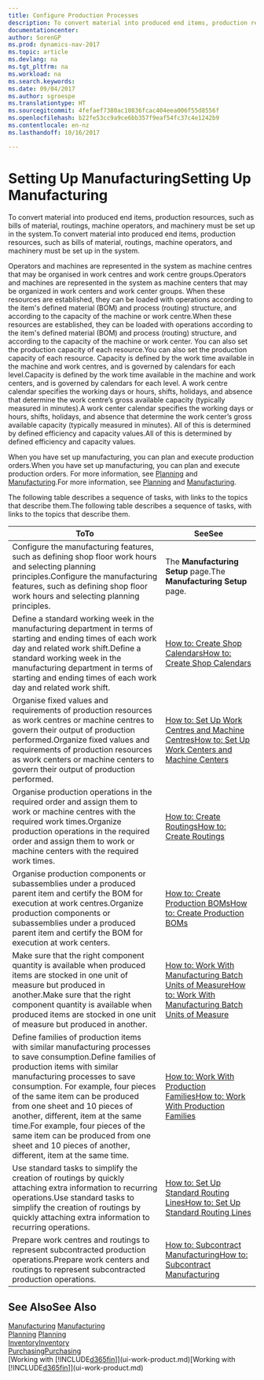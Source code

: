 ```yaml
---
title: Configure Production Processes
description: To convert material into produced end items, production resources, such as bills of material, routings, machine operators, and machinery must be set up in the system.
documentationcenter: 
author: SorenGP
ms.prod: dynamics-nav-2017
ms.topic: article
ms.devlang: na
ms.tgt_pltfrm: na
ms.workload: na
ms.search.keywords: 
ms.date: 09/04/2017
ms.author: sgroespe
ms.translationtype: HT
ms.sourcegitcommit: 4fefaef7380ac10836fcac404eea006f55d8556f
ms.openlocfilehash: b22fe53cc9a9ce6bb357f9eaf54fc37c4e1242b9
ms.contentlocale: en-nz
ms.lasthandoff: 10/16/2017

---
```

# <a name="setting-up-manufacturing"></a><span data-ttu-id="47ee2-103">Setting Up Manufacturing</span><span class="sxs-lookup"><span data-stu-id="47ee2-103">Setting Up Manufacturing</span></span>
<span data-ttu-id="47ee2-104">To convert material into produced end items, production resources, such as bills of material, routings, machine operators, and machinery must be set up in the system.</span><span class="sxs-lookup"><span data-stu-id="47ee2-104">To convert material into produced end items, production resources, such as bills of material, routings, machine operators, and machinery must be set up in the system.</span></span>

<span data-ttu-id="47ee2-105">Operators and machines are represented in the system as machine centres that may be organised in work centres and work centre groups.</span><span class="sxs-lookup"><span data-stu-id="47ee2-105">Operators and machines are represented in the system as machine centers that may be organized in work centers and work center groups.</span></span> <span data-ttu-id="47ee2-106">When these resources are established, they can be loaded with operations according to the item's defined material (BOM) and process (routing) structure, and according to the capacity of the machine or work centre.</span><span class="sxs-lookup"><span data-stu-id="47ee2-106">When these resources are established, they can be loaded with operations according to the item's defined material (BOM) and process (routing) structure, and according to the capacity of the machine or work center.</span></span> <span data-ttu-id="47ee2-107">You can also set the production capacity of each resource.</span><span class="sxs-lookup"><span data-stu-id="47ee2-107">You can also set the production capacity of each resource.</span></span> <span data-ttu-id="47ee2-108">Capacity is defined by the work time available in the machine and work centres, and is governed by calendars for each level.</span><span class="sxs-lookup"><span data-stu-id="47ee2-108">Capacity is defined by the work time available in the machine and work centers, and is governed by calendars for each level.</span></span> <span data-ttu-id="47ee2-109">A work centre calendar specifies the working days or hours, shifts, holidays, and absence that determine the work centre’s gross available capacity (typically measured in minutes).</span><span class="sxs-lookup"><span data-stu-id="47ee2-109">A work center calendar specifies the working days or hours, shifts, holidays, and absence that determine the work center’s gross available capacity (typically measured in minutes).</span></span> <span data-ttu-id="47ee2-110">All of this is determined by defined efficiency and capacity values.</span><span class="sxs-lookup"><span data-stu-id="47ee2-110">All of this is determined by defined efficiency and capacity values.</span></span>  

<span data-ttu-id="47ee2-111">When you have set up manufacturing, you can plan and execute production orders.</span><span class="sxs-lookup"><span data-stu-id="47ee2-111">When you have set up manufacturing, you can plan and execute production orders.</span></span> <span data-ttu-id="47ee2-112">For more information, see [Planning](production-planning.md) and [Manufacturing](production-manage-manufacturing.md).</span><span class="sxs-lookup"><span data-stu-id="47ee2-112">For more information, see [Planning](production-planning.md) and [Manufacturing](production-manage-manufacturing.md).</span></span>  

 <span data-ttu-id="47ee2-113">The following table describes a sequence of tasks, with links to the topics that describe them.</span><span class="sxs-lookup"><span data-stu-id="47ee2-113">The following table describes a sequence of tasks, with links to the topics that describe them.</span></span>   

|<span data-ttu-id="47ee2-114">**To**</span><span class="sxs-lookup"><span data-stu-id="47ee2-114">**To**</span></span>|<span data-ttu-id="47ee2-115">**See**</span><span class="sxs-lookup"><span data-stu-id="47ee2-115">**See**</span></span>|  
|------------|-------------|  
|<span data-ttu-id="47ee2-116">Configure the manufacturing features, such as defining shop floor work hours and selecting planning principles.</span><span class="sxs-lookup"><span data-stu-id="47ee2-116">Configure the manufacturing features, such as defining shop floor work hours and selecting planning principles.</span></span>|<span data-ttu-id="47ee2-117">The **Manufacturing Setup** page.</span><span class="sxs-lookup"><span data-stu-id="47ee2-117">The **Manufacturing Setup** page.</span></span>|  
|<span data-ttu-id="47ee2-118">Define a standard working week in the manufacturing department in terms of starting and ending times of each work day and related work shift.</span><span class="sxs-lookup"><span data-stu-id="47ee2-118">Define a standard working week in the manufacturing department in terms of starting and ending times of each work day and related work shift.</span></span>|[<span data-ttu-id="47ee2-119">How to: Create Shop Calendars</span><span class="sxs-lookup"><span data-stu-id="47ee2-119">How to: Create Shop Calendars</span></span>](production-how-to-create-work-center-calendars.md)|  
|<span data-ttu-id="47ee2-120">Organise fixed values and requirements of production resources as work centres or machine centres to govern their output of production performed.</span><span class="sxs-lookup"><span data-stu-id="47ee2-120">Organize fixed values and requirements of production resources as work centers or machine centers to govern their output of production performed.</span></span>|[<span data-ttu-id="47ee2-121">How to: Set Up Work Centres and Machine Centres</span><span class="sxs-lookup"><span data-stu-id="47ee2-121">How to: Set Up Work Centers and Machine Centers</span></span>](production-how-to-set-up-work-and-machine-centers.md)|
|<span data-ttu-id="47ee2-122">Organise production operations in the required order and assign them to work or machine centres with the required work times.</span><span class="sxs-lookup"><span data-stu-id="47ee2-122">Organize production operations in the required order and assign them to work or machine centers with the required work times.</span></span>|[<span data-ttu-id="47ee2-123">How to: Create Routings</span><span class="sxs-lookup"><span data-stu-id="47ee2-123">How to: Create Routings</span></span>](production-how-to-create-routings.md)|
|<span data-ttu-id="47ee2-124">Organise production components or subassemblies under a produced parent item and certify the BOM for execution at work centres.</span><span class="sxs-lookup"><span data-stu-id="47ee2-124">Organize production components or subassemblies under a produced parent item and certify the BOM for execution at work centers.</span></span>|[<span data-ttu-id="47ee2-125">How to: Create Production BOMs</span><span class="sxs-lookup"><span data-stu-id="47ee2-125">How to: Create Production BOMs</span></span>](production-how-to-create-production-boms.md)|
|<span data-ttu-id="47ee2-126">Make sure that the right component quantity is available when produced items are stocked in one unit of measure but produced in another.</span><span class="sxs-lookup"><span data-stu-id="47ee2-126">Make sure that the right component quantity is available when produced items are stocked in one unit of measure but produced in another.</span></span>|[<span data-ttu-id="47ee2-127">How to: Work With Manufacturing Batch Units of Measure</span><span class="sxs-lookup"><span data-stu-id="47ee2-127">How to: Work With Manufacturing Batch Units of Measure</span></span>](production-how-to-use-the-manufacturing-batch-unit-of-measure.md)|  
|<span data-ttu-id="47ee2-128">Define families of production items with similar manufacturing processes to save consumption.</span><span class="sxs-lookup"><span data-stu-id="47ee2-128">Define families of production items with similar manufacturing processes to save consumption.</span></span> <span data-ttu-id="47ee2-129">For example, four pieces of the same item can be produced from one sheet and 10 pieces of another, different, item at the same time.</span><span class="sxs-lookup"><span data-stu-id="47ee2-129">For example, four pieces of the same item can be produced from one sheet and 10 pieces of another, different, item at the same time.</span></span>|[<span data-ttu-id="47ee2-130">How to: Work With Production Families</span><span class="sxs-lookup"><span data-stu-id="47ee2-130">How to: Work With Production Families</span></span>](production-how-work-family.md)|
|<span data-ttu-id="47ee2-131">Use standard tasks to simplify the creation of routings by quickly attaching extra information to recurring operations.</span><span class="sxs-lookup"><span data-stu-id="47ee2-131">Use standard tasks to simplify the creation of routings by quickly attaching extra information to recurring operations.</span></span>|[<span data-ttu-id="47ee2-132">How to: Set Up Standard Routing Lines</span><span class="sxs-lookup"><span data-stu-id="47ee2-132">How to: Set Up Standard Routing Lines</span></span>](production-how-set-up-standard-routing-lines.md)|  
|<span data-ttu-id="47ee2-133">Prepare work centres and routings to represent subcontracted production operations.</span><span class="sxs-lookup"><span data-stu-id="47ee2-133">Prepare work centers and routings to represent subcontracted production operations.</span></span>|[<span data-ttu-id="47ee2-134">How to: Subcontract Manufacturing</span><span class="sxs-lookup"><span data-stu-id="47ee2-134">How to: Subcontract Manufacturing</span></span>](production-how-to-subcontract-manufacturing.md)|  

## <a name="see-also"></a><span data-ttu-id="47ee2-135">See Also</span><span class="sxs-lookup"><span data-stu-id="47ee2-135">See Also</span></span>
<span data-ttu-id="47ee2-136">[Manufacturing](production-manage-manufacturing.md)  </span><span class="sxs-lookup"><span data-stu-id="47ee2-136">[Manufacturing](production-manage-manufacturing.md)  </span></span>  
<span data-ttu-id="47ee2-137">[Planning](production-planning.md) </span><span class="sxs-lookup"><span data-stu-id="47ee2-137">[Planning](production-planning.md) </span></span>  
[<span data-ttu-id="47ee2-138">Inventory</span><span class="sxs-lookup"><span data-stu-id="47ee2-138">Inventory</span></span>](inventory-manage-inventory.md)  
[<span data-ttu-id="47ee2-139">Purchasing</span><span class="sxs-lookup"><span data-stu-id="47ee2-139">Purchasing</span></span>](purchasing-manage-purchasing.md)  
<span data-ttu-id="47ee2-140">[Working with [!INCLUDE[d365fin](includes/d365fin_md.md)]](ui-work-product.md)</span><span class="sxs-lookup"><span data-stu-id="47ee2-140">[Working with [!INCLUDE[d365fin](includes/d365fin_md.md)]](ui-work-product.md)</span></span>

